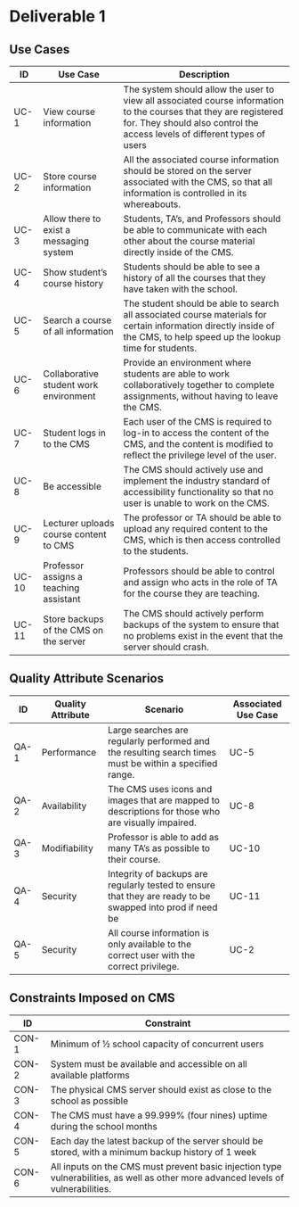 # Deliverable 1

## Use Cases

ID|Use Case|Description
---|---|---
UC-1|View course information|The system should allow the user to view all associated course information to the courses that they are registered for. They should also control the access levels of different types of users
UC-2|Store course information|All the associated course information should be stored on the server associated with the CMS, so that all information is controlled in its whereabouts.
UC-3|Allow there to exist a messaging system|Students, TA’s, and Professors should be able to communicate with each other about the course material directly inside of the CMS.
UC-4|Show student’s course history|Students should be able to see a history of all the courses that they have taken with the school.
UC-5|Search a course of all information|The student should be able to search all associated course materials for certain information directly inside of the CMS, to help speed up the lookup time for students.
UC-6|Collaborative student work environment|Provide an environment where students are able to work collaboratively together to complete assignments, without having to leave the CMS.
UC-7|Student logs in to the CMS|Each user of the CMS is required to log-in to access the content of the CMS, and the content is modified to reflect the privilege level of the user.
UC-8|Be accessible|The CMS should actively use and implement the industry standard of accessibility functionality so that no user is unable to work on the CMS.
UC-9|Lecturer uploads course content to CMS|The professor or TA should be able to upload any required content to the CMS, which is then access controlled to the students.
UC-10|Professor assigns a teaching assistant|Professors should be able to control and assign who acts in the role of TA for the course they are teaching.
UC-11|Store backups of the CMS on the server|The CMS should actively perform backups of the system to ensure that no problems exist in the event that the server should crash.

## Quality Attribute Scenarios

ID|Quality Attribute|Scenario|Associated Use Case
---|---|---|---
QA-1|Performance|Large searches are regularly performed and the resulting search times must be within a specified range.|UC-5
QA-2|Availability|The CMS uses icons and images that are mapped to descriptions for those who are visually impaired.|UC-8
QA-3|Modifiability|Professor is able to add as many TA’s as possible to their course.|UC-10
QA-4|Security|Integrity of backups are regularly tested to ensure that they are ready to be swapped into prod if need be|UC-11
QA-5|Security|All course information is only available to the correct user with the correct privilege.|UC-2

## Constraints Imposed on CMS

ID|Constraint
---|---
CON-1|Minimum of ½ school capacity of concurrent users
CON-2|System must be available and accessible on all available platforms
CON-3|The physical CMS server should exist as close to the school as possible
CON-4|The CMS must have a 99.999% (four nines) uptime during the school months
CON-5|Each day the latest backup of the server should be stored, with a minimum backup history of 1 week
CON-6|All inputs on the CMS must prevent basic injection type vulnerabilities, as well as other more advanced levels of vulnerabilities.
